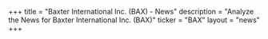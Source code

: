 +++
title = "Baxter International Inc. (BAX) - News"
description = "Analyze the News for Baxter International Inc. (BAX)"
ticker = "BAX"
layout = "news"
+++

